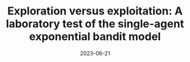 ---
title: "Exploration versus exploitation: A laboratory test of the single-agent exponential bandit model"
collection: publications
permalink: /publication/2023-06-21-single-agent
excerpt:
date: 2023-06-21
venue: 'Economic Inquiry'
paperurl: 'https://doi.org/10.1111/ecin.13164'
citation: 'Hudja, S. & Woods, D.  (2023). "Exploration versus exploitation: A laboratory test of the single-agent exponential bandit model." <i>Economic Inquiry</i>.'
---